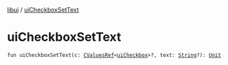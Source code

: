 [libui](index.md) / [uiCheckboxSetText](./ui-checkbox-set-text.md)

# uiCheckboxSetText

`fun uiCheckboxSetText(c: `[`CValuesRef`](../kotlinx.cinterop/-c-values-ref/index.md)`<`[`uiCheckbox`](ui-checkbox.md)`>?, text: `[`String`](https://kotlinlang.org/api/latest/jvm/stdlib/kotlin/-string/index.html)`?): `[`Unit`](https://kotlinlang.org/api/latest/jvm/stdlib/kotlin/-unit/index.html)